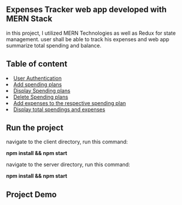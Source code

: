 ## Expenses Tracker web app developed with MERN Stack

in this project, I utilized MERN Technologies as well as Redux for state management. user shall be able to track his expenses and web app summarize total spending and balance.

## Table of content

<u>
<li>User Authentication</li>
<li>Add spending plans</li>
<li>Display Spending plans</li>
<li>Delete Spending plans</li>
<li>Add expenses to the respective spending plan</li>
<li>Display total spendings and expenses</li>
</u>

## Run the project

navigate to the client directory, run this command:

<b>npm install && npm start</b>

navigate to the server directory, run this command:

<b>npm install && npm start</b>

## Project Demo
